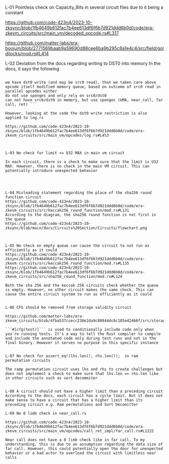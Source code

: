 L-01 Pointless check on Capacity_Bits in several circuit files due to it being a constant 

https://github.com/code-423n4/2023-10-zksync/blob/1fb4649b612fac7b4ee613df6f6b7d921ddd6b0d/code/era-zkevm_circuits/src/main_vm/decoded_opcode.rs#L317

https://github.com/matter-labs/era-boojum/blob/2771569baab9a59690d88cee6ba9b295c8a1e4c4/src/field/goldilocks/mod.rs#L414



L-02 Deviation from the docs regarding writing to DST0 into memory 
In the docs, it says the following 

``` Apply opcodes, for DST0 it's possible to have opcode-constrainted updates only into registers, apply StateDiffsAccumulator, update the memory, update the registers, apply changes to VM state, such as ergs left, etc. push data to queues for other circuits. If an event has rollback then create the same event data but with rollback flag, enforce sponges. There are only 2 outcomes:

we have dst0 write (and may be src0 read), that we taken care above
opcode itself modified memory queue, based on outcome of src0 read in parallel opcodes either
do not use sponges and only rely on src0/dst0
can not have src0/dst0 in memory, but use sponges (UMA, near_call, far call, ret) ```

However, looking at the code the dst0 write restriction is also applied to log.rs

https://github.com/code-423n4/2023-10-zksync/blob/1fb4649b612fac7b4ee613df6f6b7d921ddd6b0d/code/era-zkevm_circuits/src/main_vm/opcodes/log.rs#L453



L-03 No check for limit <= U32 MAX in main vm circuit 

In each circuit, there is a check to make sure that the limit is U32 MAX. However, there is no check in the main VM circuit. This can potentially introduce unexpected behavior 




L-04 Misleading statement regarding the place of the sha256 round function circuit 
https://github.com/code-423n4/2023-10-zksync/blob/1fb4649b612fac7b4ee613df6f6b7d921ddd6b0d/code/era-zkevm_circuits/src/keccak256_round_function/mod.rs#L131
According to the diagram, the sha256 round function is not first in the queue 
https://github.com/code-423n4/2023-10-zksync/blob/main/docs/Circuits%20Section/Circuits/flowchart.png



L-05 No check on empty queue can cause the circuit to not run as efficiently as it could 
https://github.com/code-423n4/2023-10-zksync/blob/1fb4649b612fac7b4ee613df6f6b7d921ddd6b0d/code/era-zkevm_circuits/src/keccak256_round_function/mod.rs#L135
https://github.com/code-423n4/2023-10-zksync/blob/1fb4649b612fac7b4ee613df6f6b7d921ddd6b0d/code/era-zkevm_circuits/src/sha256_round_function/mod.rs#L124

Both the sha 256 and the keccak 256 circuits check whether the queue is empty. However, no other circuit makes the same check. This can cause the entire circuit system to run as efficiently as it could 


L-06 CFG should be removed from storage validity circuit 

https://github.com/matter-labs/era-zkevm_circuits/blob/4fba537ccecc238e2da9c80844dc8c185e42466f/src/storage_validity_by_grand_product/mod.rs#L4

```#[cfg(test)]``` is used to conditionally include code only when you're running tests. It's a way to tell the Rust compiler to compile and include the annotated code only during test runs and not in the final binary. However it serves no purpose in this specific instance 


L-07 No check for assert_eq!(lhs.len(), rhs.len());  in ram permutation circuits

The ramp permutation circuit uses lhs and rhs to create challenges but does not implement a check to make sure that lhs.len == rhs.len like in other circuits such as sort decommiter


L-08 A circuit should not have a higher limit than a preceding circuit 
According to the docs, each circuit has a cycle limit. But it does not make sense to have a circuit that has a higher limit than its preceding circuit e.g. Ram permutations and Sort Decomitter 

L-09 No 0 limb check in near_call.rs 

https://github.com/code-423n4/2023-10-zksync/blob/1fb4649b612fac7b4ee613df6f6b7d921ddd6b0d/code/era-zkevm_circuits/src/main_vm/opcodes/call_ret_impl/far_call.rs#L1222

Near call does not have a 0 limb check like in far call. To my understanding, this is due to an assumption regarding the data size of far call. However, this could potentially open the door for unexpected behavior or a bad actor to overload the circuit with limitless near calls

